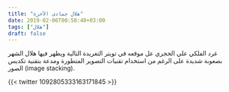 ```yaml
---
title: "هلال جمادى الآخرة"
date: 2019-02-06T00:58:48+03:00
tags: ["هلال"]
draft: false
---
```


غرد الفلكي علي الحجري عل موقعه في تويتر التغريدة التالية ويظهر فيها هلال الشهر بصعوبة شديدة على الرغم من استخدام تقنيات التصوير المتطورة ومدعة بتقنية تكديس الصور (image stacking).

{{< twitter 1092805333163171845 >}}